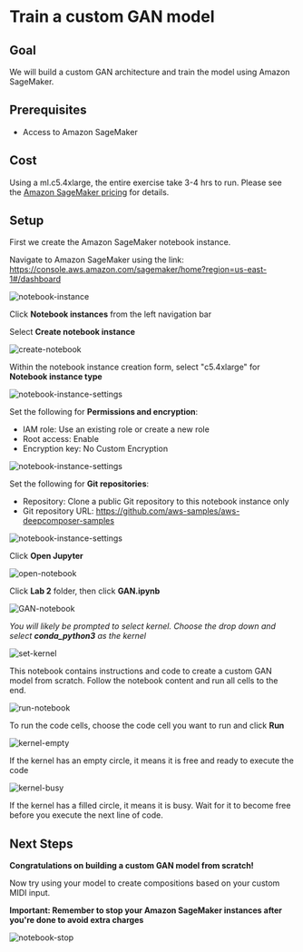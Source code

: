 # Train a custom GAN model

## Goal

We will build a custom GAN architecture and train the model using Amazon SageMaker.



## Prerequisites

* Access to Amazon SageMaker

## Cost

Using a ml.c5.4xlarge, the entire exercise take 3-4 hrs to run. Please see the [Amazon SageMaker pricing](https://aws.amazon.com/sagemaker/pricing/) for details. 

## Setup

First we create the Amazon SageMaker notebook instance.

Navigate to Amazon SageMaker using the link: https://console.aws.amazon.com/sagemaker/home?region=us-east-1#/dashboard

![notebook-instance](images/notebook-instance.PNG)

Click **Notebook instances** from the left navigation bar

Select **Create notebook instance**

![create-notebook](images/create_notebook.png)

Within the notebook instance creation form, select "c5.4xlarge" for **Notebook instance type**

![notebook-instance-settings](images/notebook_instance_settings.png)

Set the following for **Permissions and encryption**:
* IAM role: Use an existing role or create a new role
* Root access: Enable
* Encryption key: No Custom Encryption

![notebook-instance-settings](images/permissions_and_encryption.png)

Set the following for **Git repositories**:
* Repository: Clone a public Git repository to this notebook instance only
* Git repository URL: https://github.com/aws-samples/aws-deepcomposer-samples

![notebook-instance-settings](images/notebook_git_settings.png)

Click **Open Jupyter**

![open-notebook](images/open_jupyter.png)



Click **Lab 2** folder, then click **GAN.ipynb**

![GAN-notebook](images/gan_notebook.png)

*You will likely be prompted to select kernel. Choose the drop down and select **conda_python3** as the kernel*

![set-kernel](images/set-kernel.PNG)

This notebook contains instructions and code to create a custom GAN model from scratch. Follow the notebook content and run all cells to the end.

![run-notebook](images/run-notebook.PNG)

To run the code cells, choose the code cell you want to run and click **Run**

![kernel-empty](images/kernel-empty.png)

If the kernel has an empty circle, it means it is free and ready to execute the code 

![kernel-busy](images/kernel-busy.png)

If the kernel has a filled circle, it means it is busy. Wait for it to become free before you execute the next line of code.

## Next Steps

**Congratulations on building a custom GAN model from scratch!** 

Now try using your model to create compositions based on your custom MIDI input.



**Important: Remember to stop your Amazon SageMaker instances after you're done to avoid extra charges**



![notebook-stop](images/notebook-stop.png)

